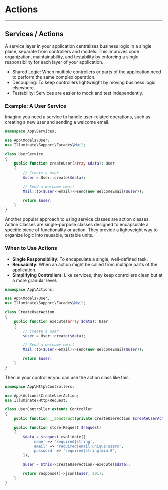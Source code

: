 # Actions

---

## Services / Actions

A service layer in your application centralizes business logic in a single place, separate from controllers and models.
This improves code organization, maintainability, and testability by enforcing a single responsibility for each layer of
your application.

- Shared Logic: When multiple controllers or parts of the application need to perform the same complex operation.
- Decoupling: To keep controllers lightweight by moving business logic elsewhere.
- Testability: Services are easier to mock and test independently.

### Example: A User Service

Imagine you need a service to handle user-related operations, such as creating a new user and sending a welcome email.

```php
namespace App\Services;

use App\Models\User;
use Illuminate\Support\Facades\Mail;

class UserService
{
    public function createUser(array $data): User
    {
        // Create a user
        $user = User::create($data);

        // Send a welcome email
        Mail::to($user->email)->send(new WelcomeEmail($user));

        return $user;
    }
}
```

Another popular approach to using service classes are action classes. Action Classes are single-purpose classes designed
to encapsulate a specific piece of functionality or action. They provide a lightweight way to organize logic into
reusable, testable units.

### When to Use Actions

- **Single Responsibility**: To encapsulate a single, well-defined task.
- **Reusability**: When an action might be called from multiple parts of the application.
- **Simplifying Controllers**: Like services, they keep controllers clean but at a more granular level.

```php
namespace App\Actions;

use App\Models\User;
use Illuminate\Support\Facades\Mail;

class CreateUserAction
{
    public function execute(array $data): User
    {
        // Create a user
        $user = User::create($data);

        // Send a welcome email
        Mail::to($user->email)->send(new WelcomeEmail($user));

        return $user;
    }
}
```

Then in your controller you can use the action class like this.

```php
namespace App\Http\Controllers;

use App\Actions\CreateUserAction;
use Illuminate\Http\Request;

class UserController extends Controller
{   
    public function __construct(private CreateUserAction $createUserAction) {}

    public function store(Request $request)
    {
        $data = $request->validate([
            'name' => 'required|string',
            'email' => 'required|email|unique:users',
            'password' => 'required|string|min:8',
        ]);

        $user = $this->createUserAction->execute($data);

        return response()->json($user, 201);
    }
}
```